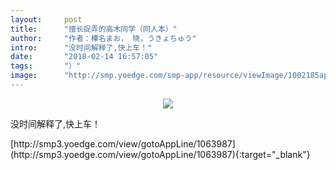 ```yaml
---
layout:     post
title:      "擅长捉弄的高木同学（同人本）"
author:     "作者：榛名まお， 晓，うきょちゅう"
intro:      "没时间解释了,快上车！"
date:       "2018-02-14 16:57:05"
tags:       "）"
image:      "http://smp.yoedge.com/smp-app/resource/viewImage/1002185appline.png"
---
```

<div style="text-align: center">
<p><img src="http://smp.yoedge.com/smp-app/resource/viewImage/1002185appline.png"/></p>
</div>
<p class="post-meta">
<span>没时间解释了,快上车！</span>
</p>
[http://smp3.yoedge.com/view/gotoAppLine/1063987](http://smp3.yoedge.com/view/gotoAppLine/1063987){:target="_blank"}


